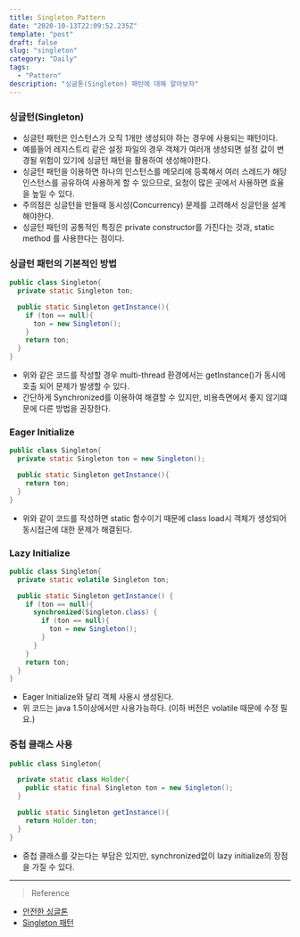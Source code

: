 ```yaml
---
title: Singleton Pattern
date: "2020-10-13T22:09:52.235Z"
template: "post"
draft: false
slug: "singleton"
category: "Daily"
tags:
  - "Pattern"
description: "싱글톤(Singleton) 패턴에 대해 알아보자"
---
```


### 싱글턴(Singleton)
- 싱글턴 패턴은 인스턴스가 오직 1개만 생성되야 하는 경우에 사용되는 패턴이다. 
- 예를들어 레지스트리 같은 설정 파일의 경우 객체가 여러개 생성되면 설정 값이 변경될 위험이 있기에 싱글턴 패턴을 활용하여 생성해야한다.
- 싱글턴 패턴을 이용하면 하나의 인스턴스를 메모리에 등록해서 여러 스레드가 해당 인스턴스를 공유하여 사용하게 할 수 있으므로, 요청이 많은 곳에서 사용하면 효율을 높일 수 있다.
- 주의점은 싱글턴을 만들때 동시성(Concurrency) 문제를 고려해서 싱글턴을 설계해야한다.
- 싱글턴 패턴의 공통적인 특징은 private constructor를 가진다는 것과, static method 를 사용한다는 점이다.

### 싱글턴 패턴의 기본적인 방법
```java
public class Singleton{
  private static Singleton ton;

  public static Singleton getInstance(){
    if (ton == null){
      ton = new Singleton();
    }
    return ton;
  } 
}
```
- 위와 같은 코드를 작성할 경우 multi-thread 환경에서는 getInstance()가 동시에 호출 되어 문제가 발생할 수 있다.
- 간단하게 Synchronized를 이용하여 해결할 수 있지만, 비용측면에서 좋지 않기떄문에 다른 방법을 권장한다.

### Eager Initialize
```java
public class Singleton{
  private static Singleton ton = new Singleton();

  public static Singleton getInstance(){
    return ton;
  } 
}
```
- 위와 같이 코드를 작성하면 static 함수이기 때문에 class load시 객체가 생성되어 동시접근에 대한 문제가 해결된다.

### Lazy Initialize
```java
public class Singleton{
  private static volatile Singleton ton;

  public static Singleton getInstance() {
    if (ton == null){
      synchronized(Singleton.class) {
        if (ton == null){
          ton = new Singleton();
        }
      }
    }
    return ton;
  } 
}
```
- Eager Initialize와 달리 객체 사용시 생성된다.
- 위 코드는 java 1.5이상에서만 사용가능하다. (이하 버전은 volatile 때문에 수정 필요.)

### 중첩 클래스 사용
```java
public class Singleton{

  private static class Holder{
    public static final Singleton ton = new Singleton();
  }

  public static Singleton getInstance(){
    return Holder.ton;
  } 
}
```
- 중첩 클래스를 갖는다는 부담은 있지만, synchronized없이 lazy initialize의 장점을 가질 수 있다.


<hr>

> Reference
- [안전한 싱글톤](https://blog.naver.com/pionio2/220788958222)
- [Singleton 패턴](https://medium.com/webeveloper/%EC%8B%B1%EA%B8%80%ED%84%B4-%ED%8C%A8%ED%84%B4-singleton-pattern-db75ed29c36)